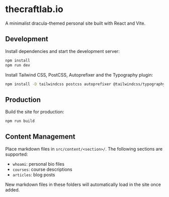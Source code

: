 # thecraftlab.io

A minimalist dracula-themed personal site built with React and Vite.

## Development

Install dependencies and start the development server:

```bash
npm install
npm run dev
```

Install Tailwind CSS, PostCSS, Autoprefixer and the Typography plugin:

```bash
npm install -D tailwindcss postcss autoprefixer @tailwindcss/typography
```

## Production

Build the site for production:

```bash
npm run build
```

## Content Management

Place markdown files in `src/content/<section>/`. The following sections are supported:

- `whoami`: personal bio files
- `courses`: course descriptions
- `articles`: blog posts

New markdown files in these folders will automatically load in the site once added.
